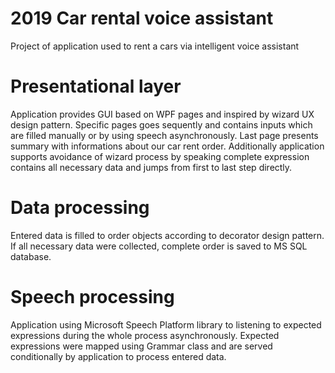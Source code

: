 # 2019 Car rental voice assistant
Project of application used to rent a cars via intelligent voice assistant

# Presentational layer
Application provides GUI based on WPF pages and inspired by wizard UX design pattern. Specific pages goes sequently and contains inputs which are filled manually or by using speech asynchronously. Last page presents summary with informations about our car rent order. Additionally application supports avoidance of wizard process by speaking complete expression contains all necessary data and jumps from first to last step directly.

# Data processing
Entered data is filled to order objects according to decorator design pattern. If all necessary data were collected, complete order is saved to MS SQL database.

# Speech processing
Application using Microsoft Speech Platform library to listening to expected expressions during the whole process asynchronously. Expected expressions were mapped using Grammar class and are served conditionally by application to process entered data.
